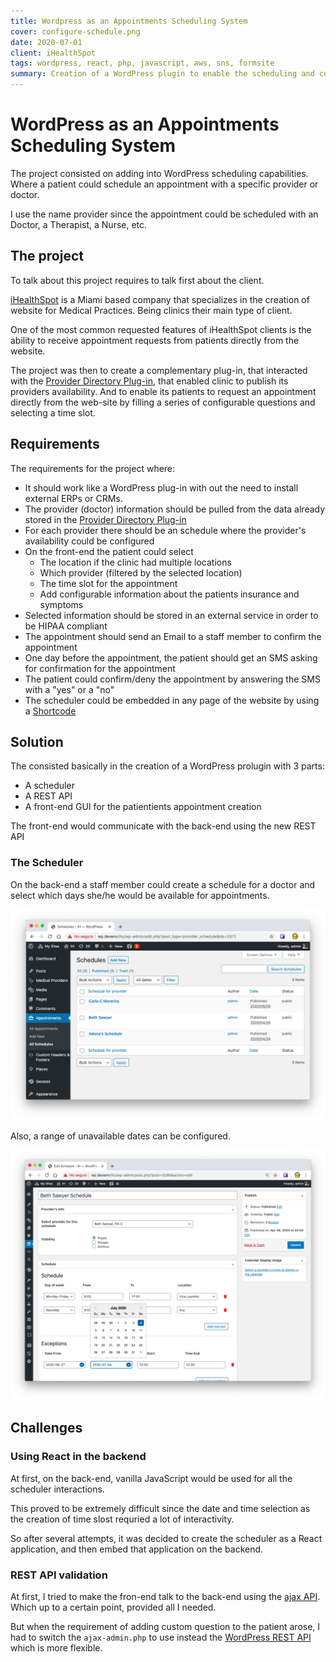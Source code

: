 ```yaml
---
title: Wordpress as an Appointments Scheduling System
cover: configure-schedule.png
date: 2020-07-01
client: iHealthSpot
tags: wordpress, react, php, javascript, aws, sns, formsite
summary: Creation of a WordPress plugin to enable the scheduling and confirmation of appointments
---
```


# WordPress as an Appointments Scheduling System

The project consisted on adding into WordPress scheduling capabilities. Where a patient could schedule an appointment with a specific provider or doctor.

I use the name provider since the appointment could be scheduled with an Doctor, a Therapist, a Nurse, etc.

## The project

To talk about this project requires to talk first about the client.

[iHealthSpot](https://ihealthspot.com) is a Miami based company that specializes in the creation of website for Medical Practices. Being clinics their main type of client.

One of the most common requested features of iHealthSpot clients is the ability to receive appointment requests from patients directly from the website.

The project was then to create a complementary plug-in, that interacted with the [Provider Directory Plug-in](../provider-directory-wordpress-plugin), that enabled clinic to publish its providers availability. And to enable its patients to request an appointment directly from the web-site by filling a series of configurable questions and selecting a time slot.

## Requirements

The requirements for the project where:

- It should work like a WordPress plug-in with out the need to install external ERPs or CRMs.
- The provider (doctor) information should be pulled from the data already stored in the [Provider Directory Plug-in](../provider-directly-wordpress-plugin)
- For each provider there should be an schedule where the provider's availability could be configured
- On the front-end the patient could select
  - The location if the clinic had multiple locations
  - Which provider (filtered by the selected location)
  - The time slot for the appointment
  - Add configurable information about the patients insurance and symptoms
- Selected information should be stored in an external service in order to be HIPAA compliant
- The appointment should send an Email to a staff member to confirm the appointment
- One day before the appointment, the patient should get an SMS asking for confirmation for the appointment
- The patient could confirm/deny the appointment by answering the SMS with a "yes" or a "no"
- The scheduler could be embedded in any page of the website by using a [Shortcode](https://codex.wordpress.org/shortcode)

## Solution

The consisted basically in the creation of a WordPress prolugin with 3 parts:

- A scheduler
- A REST API
- A front-end GUI for the patientients appointment creation

The front-end would communicate with the back-end using the new REST API

### The Scheduler

On the back-end a staff member could create a schedule for a doctor and select which days she/he would be available for appointments.

![List of configured schedules](schedules-list.png)

Also, a range of unavailable dates can be configured.

![A schedule for a doctor](configure-schedule.png)

## Challenges

### Using React in the backend

At first, on the back-end, vanilla JavaScript would be used for all the scheduler interactions.

This proved to be extremely difficult since the date and time selection as the creation of time slost requried a lot of interactivity.

So after several attempts, it was decided to create the scheduler as a React application, and then embed that application on the backend.

### REST API validation

At first, I tried to make the fron-end talk to the back-end using the [ajax API](https://codex.wordpress.org/AJAX_in_Plugins). Which up to a certain point, provided all I needed.

But when the requirement of adding custom question to the patient arose, I had to switch the `ajax-admin.php` to use instead the [WordPress REST API](https://developer.wordpress.org/rest-api/) which is more flexible.



